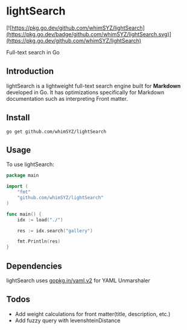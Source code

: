 # lightSearch
[![https://pkg.go.dev/github.com/whimSYZ/lightSearch](https://pkg.go.dev/badge/github.com/whimSYZ/lightSearch.svg)](https://pkg.go.dev/github.com/whimSYZ/lightSearch)

Full-text search in Go

## Introduction
lightSearch is a lightweight full-text search engine built for **Markdown** developed in Go. It has optimizations specifically for Markdown documentation such as interpreting Front matter.

## Install

    go get github.com/whimSYZ/lightSearch

## Usage
To use lightSearch:
```go
package main

import (
    "fmt"
    "github.com/whimSYZ/lightSearch"
)

func main() {
    idx := load("./")

    res := idx.search("gallery")

    fmt.Println(res)
}
```

## Dependencies
lightSearch uses [gopkg.in/yaml.v2](gopkg.in/yaml.v2) for YAML Unmarshaler

## Todos
- Add weight calculations for front matter(title, description, etc.)
- Add fuzzy query with levenshteinDistance
